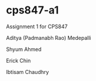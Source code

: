 # cps847-a1
Assignment 1 for CPS847

Aditya (Padmanabh Rao) Medepalli

Shyum Ahmed

Erick Chin

Ibtisam Chaudhry
